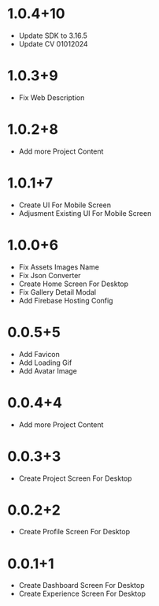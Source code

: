 # 1.0.4+10
* Update SDK to 3.16.5
* Update CV 01012024
# 1.0.3+9
* Fix Web Description
# 1.0.2+8
* Add more Project Content
# 1.0.1+7
* Create UI For Mobile Screen
* Adjusment Existing UI For Mobile Screen
# 1.0.0+6
* Fix Assets Images Name
* Fix Json Converter
* Create Home Screen For Desktop
* Fix Gallery Detail Modal
* Add Firebase Hosting Config
# 0.0.5+5
* Add Favicon
* Add Loading Gif
* Add Avatar Image
# 0.0.4+4
* Add more Project Content
# 0.0.3+3
* Create Project Screen For Desktop
# 0.0.2+2
* Create Profile Screen For Desktop
# 0.0.1+1
* Create Dashboard Screen For Desktop
* Create Experience Screen For Desktop